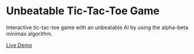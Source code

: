 # Unbeatable Tic-Tac-Toe Game

Interactive tic-tac-toe game with an unbeatable AI by using the alpha-beta minimax algorithm.

[Live Demo](https://abdullaharif.tech/tictactoe/)
